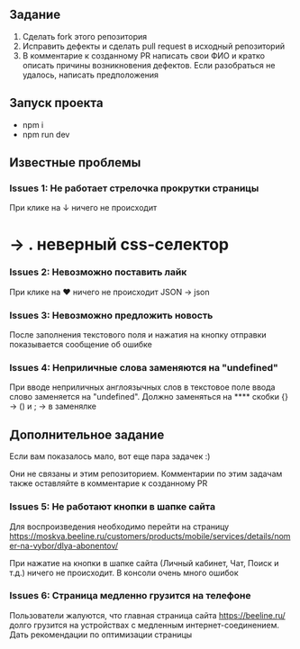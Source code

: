 ## Задание
1. Сделать fork этого репозитория
2. Исправить дефекты и сделать pull request в исходный репозиторий
3. В комментарие к созданному PR написать свои ФИО и кратко описать причины возникновения дефектов. Если разобраться не удалось, написать предположения

## Запуск проекта
* npm i
* npm run dev

## Известные проблемы
### Issues 1: Не работает стрелочка прокрутки страницы
При клике на ↓ ничего не происходит
# -> . неверный css-селектор
### Issues 2: Невозможно поставить лайк 
При клике на ❤️ ничего не происходит
JSON -> json
### Issues 3: Невозможно предложить новость
После заполнения текстового поля и нажатия на кнопку отправки показывается сообщение об ошибке
### Issues 4: Неприличные слова заменяются на "undefined"
При вводе неприличных англоязычных слов в текстовое поле ввода слово заменяется на "undefined". Должно заменяться на ****
скобки {} -> () и ; ->  в заменялке
## Дополнительное задание
Если вам показалось мало, вот еще пара задачек :)

Они не связаны и этим репозиторием. Комментарии по этим задачам также оставляйте в комментарие к созданному PR
### Issues 5: Не работают кнопки в шапке сайта
Для воспроизведения необходимо перейти на страницу https://moskva.beeline.ru/customers/products/mobile/services/details/nomer-na-vybor/dlya-abonentov/

При нажатие на кнопки в шапке сайта (Личный кабинет, Чат, Поиск и т.д.) ничего не происходит. В консоли очень много ошибок
### Issues 6: Страница медленно грузится на телефоне
Пользователи жалуются, что главная страница сайта https://beeline.ru/ долго грузится на устройствах с медленным интернет-соединением.
Дать рекомендации по оптимизации страницы
